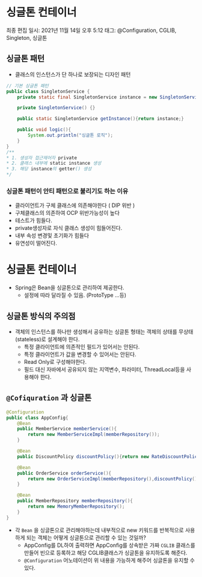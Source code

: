 # 싱글톤 컨테이너

최종 편집 일시: 2021년 11월 14일 오후 5:12
태그: @Configuration, CGLIB, Singleton, 싱글톤

## 싱글톤 패턴

- 클래스의 인스턴스가 단 하나로 보장되는 디자인 패턴

```java
// 기본 싱글톤 패턴 
public class SingletonService {
    private static final SingletonService instance = new SingletonService();

    private SingletonService() {}

    public static SingletonService getInstance(){return instance;}

    public void logic(){
        System.out.println("싱글톤 로직");
    }
}
/**
* 1. 생성자 접근제어자 private
* 2. 클래스 내부에 static instance 생성
* 3. 해당 instance의 getter() 생성
*/
```

### 싱글톤 패턴이 안티 패턴으로 불리기도 하는 이유

- 클라이언트가 구체 클래스에 의존해야한다 ( DIP 위반 )
- 구체클래스의 의존하여 OCP 위반가능성이 높다
- 테스트가 힘들다.
- private생성자로 자식 클래스 생성이 힘들어진다.
- 내부 속성 변경및 초기화가 힘들다
- 유연성이 떨어진다.

# 싱글톤 컨테이너

- Spring은 Bean을 싱글톤으로 관리하여  제공한다.
    - 설정에 따라 달라질 수 있음. (ProtoType ...등)
    

## 싱글톤 방식의 주의점

- 객체의 인스턴스를 하나만 생성해서 공유하는 싱글톤 형태는 객체의 상태를 무상태(stateless)로 설계해야 한다.
    - 특정 클라이언트에 의존적인 필드가 있어서는 안된다.
    - 특정 클라이언트가 값을 변경할 수 있어서는 안된다.
    - Read Only로 구성해야한다.
    - 필드 대신 자바에서 공유되지 않는 지역변수, 파라미터, ThreadLocal등을 사용해야 한다.
    

## `@Cofiquration` 과 싱글톤

```java
@Configuration
public class AppConfig{
    @Bean
    public MemberService memberService(){
        return new MemberServiceImpl(memberRepository());
    }

    @Bean
    public DiscountPolicy discountPolicy(){return new RateDiscountPolicy();}

    @Bean
    public OrderService orderService(){
        return new OrderServiceImpl(memberRepository(),discountPolicy());
    }

    @Bean
    public MemberRepository memberRepository(){
        return new MemoryMemberRepository();
    }
}
```

- 각 `Bean` 을 싱글톤으로 관리해야하는데 내부적으로 new 키워드를 반복적으로 사용하게 되는 객체는 어떻게 싱글톤으로 관리할 수 있는 것일까?
    - AppConfig를 DL하여 출력하면 AppConfig를 상속받은 가짜 `CGLIB` 클래스를 만들어 빈으로 등록하고 해당 CGLIB클래스가 싱글톤을 유지하도록 해준다.
    - `@Configuration` 어노테이션이 위 내용을 가능하게 해주어 싱글톤을 유지할 수 있다.